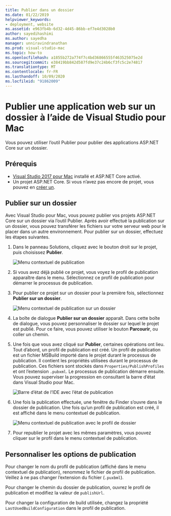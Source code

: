 ```yaml
---
title: Publier dans un dossier
ms.date: 01/22/2019
helpviewer_keywords:
- deployment, website
ms.assetid: e963fb4b-6d32-4d45-86bb-ef7e4d3028b0
author: sayedihashimi
ms.author: sayedha
manager: unniravindranathan
ms.prod: visual-studio-mac
ms.topic: how-to
ms.openlocfilehash: a1855b272a774f7c4bd36866555f463525075e2d
ms.sourcegitcommit: e38419bb842d587fd9e37c24b6cf3fc5c2e74817
ms.translationtype: MT
ms.contentlocale: fr-FR
ms.lasthandoff: 10/09/2020
ms.locfileid: "91862009"
---
```

# <a name="publish-a-web-app-to-a-folder-using-visual-studio-for-mac"></a>Publier une application web sur un dossier à l’aide de Visual Studio pour Mac

Vous pouvez utiliser l’outil Publier pour publier des applications ASP.NET Core sur un dossier.

## <a name="prerequisites"></a>Prérequis

- [Visual Studio 2017 pour Mac](https://visualstudio.microsoft.com/downloads/?utm_medium=microsoft&utm_source=docs.microsoft.com&utm_campaign=inline+link&utm_content=download+vs4mac2017) installé et ASP.NET Core activé.
- Un projet ASP.NET Core. Si vous n’avez pas encore de projet, vous pouvez en [créer un](./create-new-projects.md?view=vsmac-2017).

## <a name="publish-to-folder"></a>Publier sur un dossier

Avec Visual Studio pour Mac, vous pouvez publier vos projets ASP.NET Core sur un dossier via l’outil Publier. Après avoir effectué la publication sur un dossier, vous pouvez transférer les fichiers sur votre serveur web pour le placer dans un autre environnement. Pour publier sur un dossier, effectuez les étapes suivantes.

 1. Dans le panneau Solutions, cliquez avec le bouton droit sur le projet, puis choisissez **Publier**.

    ![Menu contextuel de publication](media/publish-context-menu.png)

 2. Si vous avez déjà publié ce projet, vous voyez le profil de publication apparaître dans le menu. Sélectionnez ce profil de publication pour démarrer le processus de publication.

 3. Pour publier ce projet sur un dossier pour la première fois, sélectionnez **Publier sur un dossier**.

    ![Menu contextuel de publication sur un dossier](media/publish-to-folder-context-menu.png)

 4. La boîte de dialogue **Publier sur un dossier** apparaît. Dans cette boîte de dialogue, vous pouvez personnaliser le dossier sur lequel le projet est publié. Pour ce faire, vous pouvez utiliser le bouton **Parcourir**, ou coller un chemin.

 5. Une fois que vous avez cliqué sur **Publier**, certaines opérations ont lieu. Tout d’abord, un profil de publication est créé. Un profil de publication est un fichier MSBuild importé dans le projet durant le processus de publication. Il contient les propriétés utilisées durant le processus de publication. Ces fichiers sont stockés dans `Properties/PublishProfiles` et ont l’extension `.pubxml`. Le processus de publication démarre ensuite. Vous pouvez superviser la progression en consultant la barre d’état dans Visual Studio pour Mac.

    ![Barre d’état de l’IDE avec l’état de publication](media/publish-to-folder-status-bar.png)

 6. Une fois la publication effectuée, une fenêtre du Finder s’ouvre dans le dossier de publication. Une fois qu’un profil de publication est créé, il est affiché dans le menu contextuel de publication.

    ![Menu contextuel de publication avec le profil de dossier](media/publish-context-menu-with-folder-profile.png)

 7. Pour republier le projet avec les mêmes paramètres, vous pouvez cliquer sur le profil dans le menu contextuel de publication.

## <a name="customize-publish-options"></a>Personnaliser les options de publication

Pour changer le nom du profil de publication (affiché dans le menu contextuel de publication), renommez le fichier de profil de publication. Veillez à ne pas changer l’extension du fichier (`.puxbml`).

Pour changer le chemin du dossier de publication, ouvrez le profil de publication et modifiez la valeur de `publishUrl`.

Pour changer la configuration de build utilisée, changez la propriété `LastUsedBuildConfiguration` dans le profil de publication.